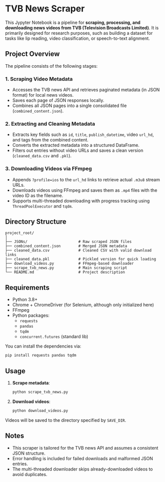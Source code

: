 # TVB News Scraper

This Jypyter Notebook is a pipeline for **scraping, processing, and downloading news videos from TVB (Television Broadcasts Limited)**. It is primarily designed for research purposes, such as building a dataset for tasks like lip reading, video classification, or speech-to-text alignment.

## Project Overview

The pipeline consists of the following stages:

### 1. **Scraping Video Metadata**
- Accesses the TVB news API and retrieves paginated metadata (in JSON format) for local news videos.
- Saves each page of JSON responses locally.
- Combines all JSON pages into a single consolidated file (`combined_content.json`).

### 2. **Extracting and Cleaning Metadata**
- Extracts key fields such as `id`, `title`, `publish_datetime`, video `url_hd`, and tags from the combined content.
- Converts the extracted metadata into a structured DataFrame.
- Filters out entries without video URLs and saves a clean version (`cleaned_data.csv` and `.pkl`).

### 3. **Downloading Videos via FFmpeg**
- Appends `?profile=ios` to the `url_hd` links to retrieve actual `.m3u8` stream URLs.
- Downloads videos using FFmpeg and saves them as `.mp4` files with the video ID as the filename.
- Supports multi-threaded downloading with progress tracking using `ThreadPoolExecutor` and `tqdm`.

## Directory Structure

```
project_root/
│
├── JSONs/                       # Raw scraped JSON files
├── combined_content.json        # Merged JSON metadata
├── cleaned_data.csv             # Cleaned CSV with valid download links
├── cleaned_data.pkl             # Pickled version for quick loading
├── download_videos.py           # FFmpeg-based downloader
├── scrape_tvb_news.py           # Main scraping script
└── README.md                    # Project description
```

## Requirements

- Python 3.8+
- Chrome + ChromeDriver (for Selenium, although only initialized here)
- FFmpeg
- Python packages:
  - `requests`
  - `pandas`
  - `tqdm`
  - `concurrent.futures` (standard lib)

You can install the dependencies via:

```bash
pip install requests pandas tqdm
```

## Usage

1. **Scrape metadata**:
   ```bash
   python scrape_tvb_news.py
   ```

2. **Download videos**:
   ```bash
   python download_videos.py
   ```

Videos will be saved to the directory specified by `SAVE_DIR`.

## Notes

- This scraper is tailored for the TVB news API and assumes a consistent JSON structure.
- Error handling is included for failed downloads and malformed JSON entries.
- The multi-threaded downloader skips already-downloaded videos to avoid duplicates.